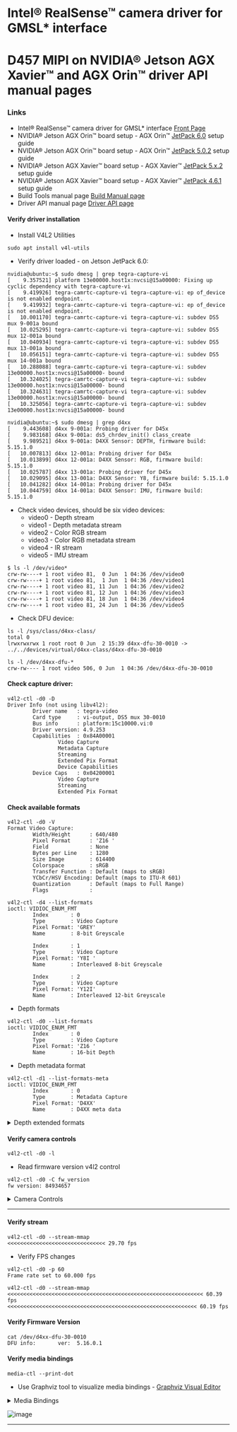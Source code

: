 # Intel® RealSense™ camera driver for GMSL* interface

# D457 MIPI on NVIDIA® Jetson AGX Xavier™ and AGX Orin™ driver API manual pages

### Links
- Intel® RealSense™ camera driver for GMSL* interface [Front Page](./README.md)
- NVIDIA® Jetson AGX Orin™ board setup - AGX Orin™ [JetPack 6.0](./README_JP6.md) setup guide
- NVIDIA® Jetson AGX Orin™ board setup - AGX Orin™ [JetPack 5.0.2](./README_JP5.md) setup guide
- NVIDIA® Jetson AGX Xavier™ board setup - AGX Xavier™ [JetPack 5.x.2](./README_JP5.md) setup guide
- NVIDIA® Jetson AGX Xavier™ board setup - AGX Xavier™ [JetPack 4.6.1](./README_JP4.md) setup guide
- Build Tools manual page [Build Manual page](./README_tools.md)
- Driver API manual page [Driver API page](./README_driver.md)

#### Verify driver installation
- Install V4L2 Utilities
```
sudo apt install v4l-utils
```

- Verify driver loaded - on Jetson JetPack 6.0:
```
nvidia@ubuntu:~$ sudo dmesg | grep tegra-capture-vi
[    9.357521] platform 13e00000.host1x:nvcsi@15a00000: Fixing up cyclic dependency with tegra-capture-vi
[    9.419926] tegra-camrtc-capture-vi tegra-capture-vi: ep of_device is not enabled endpoint.
[    9.419932] tegra-camrtc-capture-vi tegra-capture-vi: ep of_device is not enabled endpoint.
[   10.001170] tegra-camrtc-capture-vi tegra-capture-vi: subdev DS5 mux 9-001a bound
[   10.025295] tegra-camrtc-capture-vi tegra-capture-vi: subdev DS5 mux 12-001a bound
[   10.040934] tegra-camrtc-capture-vi tegra-capture-vi: subdev DS5 mux 13-001a bound
[   10.056151] tegra-camrtc-capture-vi tegra-capture-vi: subdev DS5 mux 14-001a bound
[   10.288088] tegra-camrtc-capture-vi tegra-capture-vi: subdev 13e00000.host1x:nvcsi@15a00000- bound
[   10.324025] tegra-camrtc-capture-vi tegra-capture-vi: subdev 13e00000.host1x:nvcsi@15a00000- bound
[   10.324631] tegra-camrtc-capture-vi tegra-capture-vi: subdev 13e00000.host1x:nvcsi@15a00000- bound
[   10.325056] tegra-camrtc-capture-vi tegra-capture-vi: subdev 13e00000.host1x:nvcsi@15a00000- bound

nvidia@ubuntu:~$ sudo dmesg | grep d4xx
[    9.443608] d4xx 9-001a: Probing driver for D45x
[    9.983168] d4xx 9-001a: ds5_chrdev_init() class_create
[    9.989521] d4xx 9-001a: D4XX Sensor: DEPTH, firmware build: 5.15.1.0
[   10.007813] d4xx 12-001a: Probing driver for D45x
[   10.013899] d4xx 12-001a: D4XX Sensor: RGB, firmware build: 5.15.1.0
[   10.025787] d4xx 13-001a: Probing driver for D45x
[   10.029095] d4xx 13-001a: D4XX Sensor: Y8, firmware build: 5.15.1.0
[   10.041282] d4xx 14-001a: Probing driver for D45x
[   10.044759] d4xx 14-001a: D4XX Sensor: IMU, firmware build: 5.15.1.0

```

- Check video devices, should be six video devices:
  - video0 - Depth stream
  - video1 - Depth metadata stream
  - video2 - Color RGB stream
  - video3 - Color RGB metadata stream
  - video4 - IR stream
  - video5 - IMU stream
```
$ ls -l /dev/video*
crw-rw----+ 1 root video 81,  0 Jun  1 04:36 /dev/video0
crw-rw----+ 1 root video 81,  1 Jun  1 04:36 /dev/video1
crw-rw----+ 1 root video 81, 11 Jun  1 04:36 /dev/video2
crw-rw----+ 1 root video 81, 12 Jun  1 04:36 /dev/video3
crw-rw----+ 1 root video 81, 18 Jun  1 04:36 /dev/video4
crw-rw----+ 1 root video 81, 24 Jun  1 04:36 /dev/video5
```
- Check DFU device:
```
ls -l /sys/class/d4xx-class/
total 0
lrwxrwxrwx 1 root root 0 Jun  2 15:39 d4xx-dfu-30-0010 -> ../../devices/virtual/d4xx-class/d4xx-dfu-30-0010

ls -l /dev/d4xx-dfu-*
crw-rw---- 1 root video 506, 0 Jun  1 04:36 /dev/d4xx-dfu-30-0010
```
#### Check capture driver:
```
v4l2-ctl -d0 -D
Driver Info (not using libv4l2):
        Driver name   : tegra-video
        Card type     : vi-output, DS5 mux 30-0010
        Bus info      : platform:15c10000.vi:0
        Driver version: 4.9.253
        Capabilities  : 0x84A00001
                Video Capture
                Metadata Capture
                Streaming
                Extended Pix Format
                Device Capabilities
        Device Caps   : 0x04200001
                Video Capture
                Streaming
                Extended Pix Format
```
#### Check available formats
```
v4l2-ctl -d0 -V
Format Video Capture:
        Width/Height      : 640/480
        Pixel Format      : 'Z16 '
        Field             : None
        Bytes per Line    : 1280
        Size Image        : 614400
        Colorspace        : sRGB
        Transfer Function : Default (maps to sRGB)
        YCbCr/HSV Encoding: Default (maps to ITU-R 601)
        Quantization      : Default (maps to Full Range)
        Flags             :

```
```
v4l2-ctl -d4 --list-formats
ioctl: VIDIOC_ENUM_FMT
        Index       : 0
        Type        : Video Capture
        Pixel Format: 'GREY'
        Name        : 8-bit Greyscale

        Index       : 1
        Type        : Video Capture
        Pixel Format: 'Y8I '
        Name        : Interleaved 8-bit Greyscale

        Index       : 2
        Type        : Video Capture
        Pixel Format: 'Y12I'
        Name        : Interleaved 12-bit Greyscale
```
- Depth formats
```
v4l2-ctl -d0 --list-formats
ioctl: VIDIOC_ENUM_FMT
        Index       : 0
        Type        : Video Capture
        Pixel Format: 'Z16 '
        Name        : 16-bit Depth
```
- Depth metadata format
```
v4l2-ctl -d1 --list-formats-meta
ioctl: VIDIOC_ENUM_FMT
        Index       : 0
        Type        : Metadata Capture
        Pixel Format: 'D4XX'
        Name        : D4XX meta data
```

<details>
<summary>Depth extended formats</summary>

```
v4l2-ctl -d0 --list-formats-ext
ioctl: VIDIOC_ENUM_FMT
        Index       : 0
        Type        : Video Capture
        Pixel Format: 'Z16 '
        Name        : 16-bit Depth
                Size: Discrete 1280x720
                        Interval: Discrete 0.200s (5.000 fps)
                        Interval: Discrete 0.067s (15.000 fps)
                        Interval: Discrete 0.033s (30.000 fps)
                Size: Discrete 848x480
                        Interval: Discrete 0.200s (5.000 fps)
                        Interval: Discrete 0.067s (15.000 fps)
                        Interval: Discrete 0.033s (30.000 fps)
                        Interval: Discrete 0.017s (60.000 fps)
                        Interval: Discrete 0.011s (90.000 fps)
                Size: Discrete 848x100
                        Interval: Discrete 0.010s (100.000 fps)
                Size: Discrete 640x480
                        Interval: Discrete 0.200s (5.000 fps)
                        Interval: Discrete 0.067s (15.000 fps)
                        Interval: Discrete 0.033s (30.000 fps)
                        Interval: Discrete 0.017s (60.000 fps)
                        Interval: Discrete 0.011s (90.000 fps)
                Size: Discrete 640x360
                        Interval: Discrete 0.200s (5.000 fps)
                        Interval: Discrete 0.067s (15.000 fps)
                        Interval: Discrete 0.033s (30.000 fps)
                        Interval: Discrete 0.017s (60.000 fps)
                        Interval: Discrete 0.011s (90.000 fps)
                Size: Discrete 480x270
                        Interval: Discrete 0.200s (5.000 fps)
                        Interval: Discrete 0.067s (15.000 fps)
                        Interval: Discrete 0.033s (30.000 fps)
                        Interval: Discrete 0.017s (60.000 fps)
                        Interval: Discrete 0.011s (90.000 fps)
                Size: Discrete 424x240
                        Interval: Discrete 0.200s (5.000 fps)
                        Interval: Discrete 0.067s (15.000 fps)
                        Interval: Discrete 0.033s (30.000 fps)
                        Interval: Discrete 0.017s (60.000 fps)
                        Interval: Discrete 0.011s (90.000 fps)
                Size: Discrete 256x144
                        Interval: Discrete 0.011s (90.000 fps)
```

</details>



#### Verify camera controls
```
v4l2-ctl -d0 -l
```
- Read firmware version v4l2 control
```
v4l2-ctl -d0 -C fw_version
fw version: 84934657
```

<details>
<summary>Camera Controls</summary>

```
v4l2-ctl -d0 -l

Camera Controls

                  auto_exposure 0x009a0901 (menu)   : min=0 max=3 default=3 value=3 flags=volatile, execute-on-write
         exposure_time_absolute 0x009a0902 (u32)    : min=1 max=200000 step=1 default=33000 flags=volatile, execute-on-write
           sensor_configuration 0x009a2032 (u32)    : min=0 max=4294967295 step=1 default=0 [22] flags=read-only, volatile, has-payload
         sensor_mode_i2c_packet 0x009a2033 (u32)    : min=0 max=4294967295 step=1 default=0 [1026] flags=read-only, volatile, has-payload
      sensor_control_i2c_packet 0x009a2034 (u32)    : min=0 max=4294967295 step=1 default=0 [1026] flags=read-only, volatile, has-payload
                    bypass_mode 0x009a2064 (intmenu): min=0 max=1 default=0 value=0
                override_enable 0x009a2065 (intmenu): min=0 max=1 default=0 value=0
                   height_align 0x009a2066 (int)    : min=1 max=16 step=1 default=1 value=1
                     size_align 0x009a2067 (intmenu): min=0 max=2 default=0 value=0
               write_isp_format 0x009a2068 (int)    : min=1 max=1 step=1 default=1 value=1
       sensor_signal_properties 0x009a2069 (u32)    : min=0 max=4294967295 step=1 default=0 [30][18] flags=read-only, has-payload
        sensor_image_properties 0x009a206a (u32)    : min=0 max=4294967295 step=1 default=0 [30][16] flags=read-only, has-payload
      sensor_control_properties 0x009a206b (u32)    : min=0 max=4294967295 step=1 default=0 [30][36] flags=read-only, has-payload
              sensor_dv_timings 0x009a206c (u32)    : min=0 max=4294967295 step=1 default=0 [30][16] flags=read-only, has-payload
               low_latency_mode 0x009a206d (bool)   : default=0 value=0
               preferred_stride 0x009a206e (int)    : min=0 max=65535 step=1 default=0 value=0
                   sensor_modes 0x009a2082 (int)    : min=0 max=30 step=1 default=30 value=1 flags=read-only
                         logger 0x009a4000 (u8)     : min=0 max=0 step=1 default=0 [1024] flags=read-only, volatile, has-payload
             laser_power_on_off 0x009a4001 (bool)   : default=1 value=1 flags=volatile, execute-on-write
             manual_laser_power 0x009a4002 (int)    : min=0 max=360 step=30 default=150 value=360 flags=volatile, execute-on-write
                get_depth_calib 0x009a4003 (u8)     : min=0 max=0 step=1 default=0 [256] flags=read-only, volatile, has-payload
                set_depth_calib 0x009a4004 (u8)     : min=0 max=4294967295 step=1 default=240 [256] flags=has-payload
                get_coeff_calib 0x009a4005 (u8)     : min=0 max=0 step=1 default=0 [512] flags=read-only, volatile, has-payload
                set_coeff_calib 0x009a4006 (u8)     : min=0 max=4294967295 step=1 default=240 [512] flags=has-payload
                     fw_version 0x009a4007 (u32)    : min=0 max=0 step=1 default=0 [1] flags=read-only, volatile, has-payload
                            gvd 0x009a4008 (u8)     : min=0 max=0 step=1 default=0 [239] flags=read-only, volatile, has-payload
                     ae_roi_get 0x009a4009 (u8)     : min=0 max=0 step=1 default=0 [8] flags=read-only, volatile, has-payload
                     ae_roi_set 0x009a400a (u8)     : min=0 max=4294967295 step=1 default=240 [8] flags=has-payload
                ae_setpoint_get 0x009a400b (int)    : min=0 max=0 step=1 default=0 value=0 flags=read-only, volatile
                ae_setpoint_set 0x009a400c (int)    : min=0 max=4095 step=1 default=0 value=0
                erb_eeprom_read 0x009a400d (u8)     : min=0 max=4294967295 step=1 default=240 [1020] flags=has-payload
               ewb_eeprom_write 0x009a400e (u8)     : min=0 max=4294967295 step=1 default=240 [1020] flags=has-payload
                           hwmc 0x009a400f (u8)     : min=0 max=4294967295 step=1 default=240 [1028] flags=has-payload
         pwm_frequency_selector 0x009a4016 (int)    : min=0 max=1 step=1 default=1 value=1 flags=volatile, execute-on-write
                        hwmc_rw 0x009a4020 (u8)     : min=0 max=4294967295 step=1 default=240 [1024] flags=volatile, has-payload, execute-on-write

Image Source Controls

                  analogue_gain 0x009e0903 (int)    : min=16 max=248 step=1 default=16 value=16 flags=volatile, execute-on-write

```

</details>

---


#### Verify stream
```
v4l2-ctl -d0 --stream-mmap
<<<<<<<<<<<<<<<<<<<<<<<<<<<<<<< 29.70 fps
```

- Verify FPS changes
```
v4l2-ctl -d0 -p 60
Frame rate set to 60.000 fps

v4l2-ctl -d0 --stream-mmap
<<<<<<<<<<<<<<<<<<<<<<<<<<<<<<<<<<<<<<<<<<<<<<<<<<<<<<<<<<<<<< 60.39 fps
<<<<<<<<<<<<<<<<<<<<<<<<<<<<<<<<<<<<<<<<<<<<<<<<<<<<<<<<<<<< 60.19 fps
```

#### Verify Firmware Version
```
cat /dev/d4xx-dfu-30-0010
DFU info:       ver:  5.16.0.1
```

#### Verify media bindings

```
media-ctl --print-dot
```
- Use Graphviz tool to visualize media bindings - [Graphviz Visual Editor](http://magjac.com/graphviz-visual-editor/)

<details>
<summary>Media Bindings</summary>

media-ctl --print-dot

digraph board {
        rankdir=TB
        n00000001 [label="{{<port1> 1 | <port2> 2 | <port3> 3 | <port4> 4} | DS5 mux 9-001a\n/dev/v4l-subdev4 | {<port0> 0}}", shape=Mrecord, style=filled, fillcolor=green]
        n00000001:port0 -> n00000059:port0
        n00000007 [label="{{} | D4XX depth 9-001a\n/dev/v4l-subdev0 | {<port0> 0}}", shape=Mrecord, style=filled, fillcolor=green]
        n00000007:port0 -> n00000001:port1 [style=bold]
        n0000000b [label="{{} | D4XX ir 9-001a\n/dev/v4l-subdev1 | {<port0> 0}}", shape=Mrecord, style=filled, fillcolor=green]
        n0000000b:port0 -> n00000001:port3 [style=bold]
        n0000000f [label="{{} | D4XX rgb 9-001a\n/dev/v4l-subdev2 | {<port0> 0}}", shape=Mrecord, style=filled, fillcolor=green]
        n0000000f:port0 -> n00000001:port2 [style=bold]
        n00000013 [label="{{} | D4XX imu 9-001a\n/dev/v4l-subdev3 | {<port0> 0}}", shape=Mrecord, style=filled, fillcolor=green]
        n00000013:port0 -> n00000001:port4 [style=bold]
        n00000017 [label="{{<port1> 1 | <port2> 2 | <port3> 3 | <port4> 4} | DS5 mux 12-001a\n/dev/v4l-subdev9 | {<port0> 0}}", shape=Mrecord, style=filled, fillcolor=green]
        n00000017:port0 -> n00000092:port0
        n0000001d [label="{{} | D4XX depth 12-001a\n/dev/v4l-subdev5 | {<port0> 0}}", shape=Mrecord, style=filled, fillcolor=green]
        n0000001d:port0 -> n00000017:port1 [style=bold]
        n00000021 [label="{{} | D4XX ir 12-001a\n/dev/v4l-subdev6 | {<port0> 0}}", shape=Mrecord, style=filled, fillcolor=green]
        n00000021:port0 -> n00000017:port3 [style=bold]
        n00000025 [label="{{} | D4XX rgb 12-001a\n/dev/v4l-subdev7 | {<port0> 0}}", shape=Mrecord, style=filled, fillcolor=green]
        n00000025:port0 -> n00000017:port2 [style=bold]
        n00000029 [label="{{} | D4XX imu 12-001a\n/dev/v4l-subdev8 | {<port0> 0}}", shape=Mrecord, style=filled, fillcolor=green]
        n00000029:port0 -> n00000017:port4 [style=bold]
        n0000002d [label="{{<port1> 1 | <port2> 2 | <port3> 3 | <port4> 4} | DS5 mux 13-001a\n/dev/v4l-subdev14 | {<port0> 0}}", shape=Mrecord, style=filled, fillcolor=green]
        n0000002d:port0 -> n000000a3:port0
        n00000033 [label="{{} | D4XX depth 13-001a\n/dev/v4l-subdev10 | {<port0> 0}}", shape=Mrecord, style=filled, fillcolor=green]
        n00000033:port0 -> n0000002d:port1 [style=bold]
        n00000037 [label="{{} | D4XX ir 13-001a\n/dev/v4l-subdev11 | {<port0> 0}}", shape=Mrecord, style=filled, fillcolor=green]
        n00000037:port0 -> n0000002d:port3 [style=bold]
        n0000003b [label="{{} | D4XX rgb 13-001a\n/dev/v4l-subdev12 | {<port0> 0}}", shape=Mrecord, style=filled, fillcolor=green]
        n0000003b:port0 -> n0000002d:port2 [style=bold]
        n0000003f [label="{{} | D4XX imu 13-001a\n/dev/v4l-subdev13 | {<port0> 0}}", shape=Mrecord, style=filled, fillcolor=green]
        n0000003f:port0 -> n0000002d:port4 [style=bold]
        n00000043 [label="{{<port1> 1 | <port2> 2 | <port3> 3 | <port4> 4} | DS5 mux 14-001a\n/dev/v4l-subdev19 | {<port0> 0}}", shape=Mrecord, style=filled, fillcolor=green]
        n00000043:port0 -> n000000b0:port0
        n00000049 [label="{{} | D4XX depth 14-001a\n/dev/v4l-subdev15 | {<port0> 0}}", shape=Mrecord, style=filled, fillcolor=green]
        n00000049:port0 -> n00000043:port1 [style=bold]
        n0000004d [label="{{} | D4XX ir 14-001a\n/dev/v4l-subdev16 | {<port0> 0}}", shape=Mrecord, style=filled, fillcolor=green]
        n0000004d:port0 -> n00000043:port3 [style=bold]
        n00000051 [label="{{} | D4XX rgb 14-001a\n/dev/v4l-subdev17 | {<port0> 0}}", shape=Mrecord, style=filled, fillcolor=green]
        n00000051:port0 -> n00000043:port2 [style=bold]
        n00000055 [label="{{} | D4XX imu 14-001a\n/dev/v4l-subdev18 | {<port0> 0}}", shape=Mrecord, style=filled, fillcolor=green]
        n00000055:port0 -> n00000043:port4 [style=bold]
        n00000059 [label="{{<port0> 0} | 13e00000.host1x:nvcsi@15a00000-\n/dev/v4l-subdev20 | {<port1> 1}}", shape=Mrecord, style=filled, fillcolor=green]
        n00000059:port1 -> n0000005c
        n0000005c [label="vi-output, DS5 mux 9-001a\n/dev/video0", shape=box, style=filled, fillcolor=yellow]
        n00000064 [label="tegra-capture-vi-metadata-0\n/dev/video1", shape=box, style=filled, fillcolor=yellow]
        n00000092 [label="{{<port0> 0} | 13e00000.host1x:nvcsi@15a00000-\n/dev/v4l-subdev21 | {<port1> 1}}", shape=Mrecord, style=filled, fillcolor=green]
        n00000092:port1 -> n00000095
        n00000095 [label="vi-output, DS5 mux 12-001a\n/dev/video2", shape=box, style=filled, fillcolor=yellow]
        n0000009d [label="tegra-capture-vi-metadata-0\n/dev/video3", shape=box, style=filled, fillcolor=yellow]
        n000000a3 [label="{{<port0> 0} | 13e00000.host1x:nvcsi@15a00000-\n/dev/v4l-subdev22 | {<port1> 1}}", shape=Mrecord, style=filled, fillcolor=green]
        n000000a3:port1 -> n000000a6
        n000000a6 [label="vi-output, DS5 mux 13-001a\n/dev/video4", shape=box, style=filled, fillcolor=yellow]
        n000000b0 [label="{{<port0> 0} | 13e00000.host1x:nvcsi@15a00000-\n/dev/v4l-subdev23 | {<port1> 1}}", shape=Mrecord, style=filled, fillcolor=green]
        n000000b0:port1 -> n000000b3
        n000000b3 [label="vi-output, DS5 mux 14-001a\n/dev/video5", shape=box, style=filled, fillcolor=yellow]
}

</details>

![image](https://github.com/dmipx/realsense_mipi_platform_driver/assets/104717350/dfb6ba23-b577-4a7a-8a7b-8d88391013a0)

---
